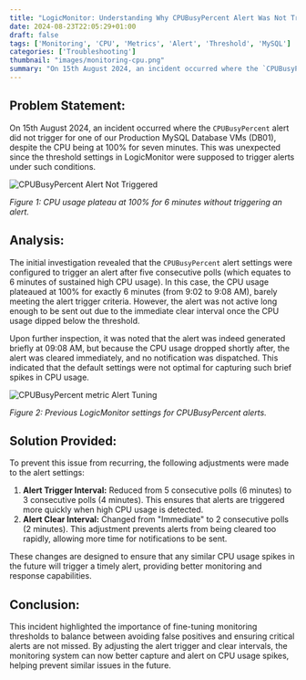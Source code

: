 ```yaml
---
title: "LogicMonitor: Understanding Why CPUBusyPercent Alert Was Not Triggered"
date: 2024-08-23T22:05:29+01:00
draft: false
tags: ['Monitoring', 'CPU', 'Metrics', 'Alert', 'Threshold', 'MySQL']
categories: ['Troubleshooting']
thumbnail: "images/monitoring-cpu.png"
summary: "On 15th August 2024, an incident occurred where the `CPUBusyPercent` alert did not trigger for one of our Production MySQL Database VMs (DB01), despite the CPU being at 100% for seven minutes. This was unexpected since the threshold settings in LogicMonitor were supposed to trigger alerts under such conditions."
---
```


## Problem Statement:

On 15th August 2024, an incident occurred where the `CPUBusyPercent` alert did not trigger for one of our Production MySQL Database VMs (DB01), despite the CPU being at 100% for seven minutes. This was unexpected since the threshold settings in LogicMonitor were supposed to trigger alerts under such conditions.

![CPUBusyPercent Alert Not Triggered](images/LM_01.png)

*Figure 1: CPU usage plateau at 100% for 6 minutes without triggering an alert.*

## Analysis:
The initial investigation revealed that the `CPUBusyPercent` alert settings were configured to trigger an alert after five consecutive polls (which equates to 6 minutes of sustained high CPU usage). In this case, the CPU usage plateaued at 100% for exactly 6 minutes (from 9:02 to 9:08 AM), barely meeting the alert trigger criteria. However, the alert was not active long enough to be sent out due to the immediate clear interval once the CPU usage dipped below the threshold.

Upon further inspection, it was noted that the alert was indeed generated briefly at 09:08 AM, but because the CPU usage dropped shortly after, the alert was cleared immediately, and no notification was dispatched. This indicated that the default settings were not optimal for capturing such brief spikes in CPU usage.

![CPUBusyPercent metric Alert Tuning](images/LM_02.png)

*Figure 2: Previous LogicMonitor settings for CPUBusyPercent alerts.*

## Solution Provided:
To prevent this issue from recurring, the following adjustments were made to the alert settings:

1. **Alert Trigger Interval:** Reduced from 5 consecutive polls (6 minutes) to 3 consecutive polls (4 minutes). This ensures that alerts are triggered more quickly when high CPU usage is detected.
2. **Alert Clear Interval:** Changed from "Immediate" to 2 consecutive polls (2 minutes). This adjustment prevents alerts from being cleared too rapidly, allowing more time for notifications to be sent.

These changes are designed to ensure that any similar CPU usage spikes in the future will trigger a timely alert, providing better monitoring and response capabilities.

## Conclusion:
This incident highlighted the importance of fine-tuning monitoring thresholds to balance between avoiding false positives and ensuring critical alerts are not missed. By adjusting the alert trigger and clear intervals, the monitoring system can now better capture and alert on CPU usage spikes, helping prevent similar issues in the future.

